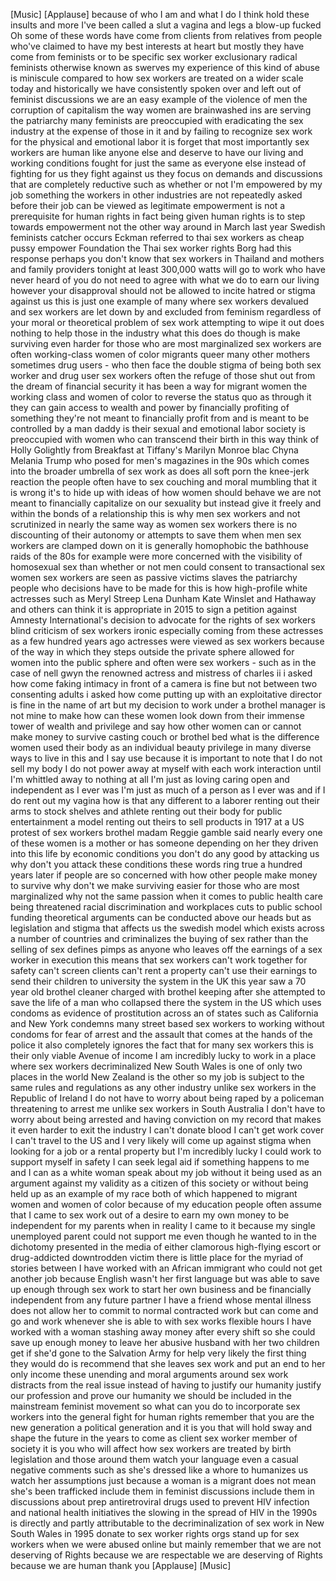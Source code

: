 
[Music]
[Applause]
because of who I am and what I do I
think hold these insults and more I&#39;ve
been called a slut a vagina and legs a
blow-up fucked Oh some of these words
have come from clients from relatives
from people who&#39;ve claimed to have my
best interests at heart but mostly they
have come from feminists or to be
specific sex worker exclusionary radical
feminists otherwise known as swerves my
experience of this kind of abuse is
miniscule compared to how sex workers
are treated on a wider scale today and
historically we have consistently spoken
over and left out of feminist
discussions we are an easy example of
the violence of men the corruption of
capitalism the way women are brainwashed
ins are serving the patriarchy many
feminists are preoccupied with
eradicating the sex industry at the
expense of those in it and by failing to
recognize sex work for the physical and
emotional labor it is forget that most
importantly sex workers are human like
anyone else and deserve to have our
living and working conditions fought for
just the same as everyone else
instead of fighting for us they fight
against us
they focus on demands and discussions
that are completely reductive such as
whether or not I&#39;m empowered by my job
something the workers in other
industries are not repeatedly asked
before their job can be viewed as
legitimate empowerment is not a
prerequisite for human rights in fact
being given human rights is to step
towards empowerment not the other way
around
in March last year Swedish feminists
catcher occurs Eckman referred to thai
sex workers as cheap pussy empower
Foundation the Thai sex worker rights
Borg had this response perhaps you don&#39;t
know that sex workers in Thailand and
mothers and family providers tonight at
least 300,000 watts will go to work who
have never heard of you do not need to
agree with what we do to earn our living
however your disapproval should not be
allowed to incite hatred or stigma
against us this is just one example of
many where sex workers devalued and sex
workers are let down by and excluded
from feminism regardless of your moral
or theoretical problem of sex work
attempting to wipe it out does nothing
to help those in the industry what this
does do though is make surviving even
harder for those who are most
marginalized sex workers are often
working-class women of color migrants
queer many other mothers sometimes drug
users - who then face the double stigma
of being both sex worker and drug user
sex workers often the refuge of those
shut out from the dream of financial
security it has been a way for migrant
women the working class and women of
color to reverse the status quo as
through it they can gain access to
wealth and power by financially
profiting of something they&#39;re not meant
to financially profit from and is meant
to be controlled by a man
daddy is their sexual and emotional
labor society is preoccupied with women
who can transcend their birth in this
way think of Holly Golightly from
Breakfast at Tiffany&#39;s Marilyn Monroe
blac Chyna Melania Trump who posed for
men&#39;s magazines in the 90s which comes
into the broader umbrella of sex work as
does all soft porn the knee-jerk
reaction the people often have to sex
couching and moral mumbling that it is
wrong it&#39;s to hide up with ideas of how
women should behave we are not meant to
financially capitalize on our sexuality
but instead give it freely and within
the bonds of a relationship this is why
men sex workers and not scrutinized in
nearly the same way as women sex workers
there is no discounting of their
autonomy or attempts to save them when
men sex workers are clamped down on it
is generally homophobic the bathhouse
raids of the 80s for example were more
concerned with the visibility of
homosexual sex than whether or not men
could consent to transactional sex women
sex workers are seen as passive victims
slaves the patriarchy people who
decisions have to be made for this is
how high-profile white actresses such as
Meryl Streep Lena Dunham Kate Winslet
and Hathaway and others can think it is
appropriate in 2015 to sign a petition
against Amnesty International&#39;s decision
to advocate for the rights of sex
workers blind criticism of sex workers
ironic especially coming from these
actresses as a few hundred years ago
actresses were viewed as sex workers
because of the way in which they steps
outside the private sphere allowed for
women into the public sphere and often
were sex workers - such as in the case
of nell gwyn the renowned actress and
mistress of charles ii i asked how come
faking intimacy in front of a camera is
fine but not between two consenting
adults i asked how come putting up with
an exploitative director is fine in the
name of art but my decision to work
under a brothel manager is not mine to
make how can these women look down from
their immense tower of wealth and
privilege and say how other women can or
cannot make money to survive casting
couch or brothel bed what is the
difference women used their body as an
individual beauty privilege in many
diverse ways to live in this
and I say use because it is important to
note that I do not sell my body I do not
power away at myself with each work
interaction until I&#39;m whittled away to
nothing at all
I&#39;m just as loving caring open and
independent as I ever was I&#39;m just as
much of a person as I ever was and if I
do rent out my vagina how is that any
different to a laborer renting out their
arms to stock shelves and athlete
renting out their body for public
entertainment a model renting out theirs
to sell products in 1917 at a US protest
of sex workers brothel madam Reggie
gamble said nearly every one of these
women is a mother or has someone
depending on her they driven into this
life by economic conditions you don&#39;t do
any good by attacking us why don&#39;t you
attack these conditions these words ring
true a hundred years later if people are
so concerned with how other people make
money to survive why don&#39;t we make
surviving easier for those who are most
marginalized why not the same passion
when it comes to public health care
being threatened racial discrimination
and workplaces cuts to public school
funding theoretical arguments can be
conducted above our heads but as
legislation and stigma that affects us
the swedish model which exists across a
number of countries and criminalizes the
buying of sex rather than the selling of
sex defines pimps as anyone who leaves
off the earnings of a sex worker in
execution this means that sex workers
can&#39;t work together for safety can&#39;t
screen clients can&#39;t rent a property
can&#39;t use their earnings to send their
children to university the system in the
UK this year saw a 70 year old brothel
cleaner charged with brothel keeping
after she attempted to save the life of
a man who collapsed there the system in
the US which uses condoms as evidence of
prostitution across an
of states such as California and New
York condemns many street based sex
workers to working without condoms for
fear of arrest and the assault that
comes at the hands of the police it also
completely ignores the fact that for
many sex workers this is their only
viable Avenue of income I am incredibly
lucky to work in a place where sex
workers decriminalized New South Wales
is one of only two places in the world
New Zealand is the other so my job is
subject to the same rules and
regulations as any other industry
unlike sex workers in the Republic of
Ireland I do not have to worry about
being raped by a policeman threatening
to arrest me
unlike sex workers in South Australia I
don&#39;t have to worry about being arrested
and having conviction on my record that
makes it even harder to exit the
industry
I can&#39;t donate blood I can&#39;t get work
cover
I can&#39;t travel to the US and I very
likely will come up against stigma when
looking for a job or a rental property
but I&#39;m incredibly lucky I could work to
support myself in safety I can seek
legal aid if something happens to me and
I can as a white woman speak about my
job without it being used as an argument
against my validity as a citizen of this
society or without being held up as an
example of my race both of which
happened to migrant women and women of
color because of my education people
often assume that I came to sex work out
of a desire to earn my own money to be
independent for my parents when in
reality I came to it because my single
unemployed parent could not support me
even though he wanted to in the
dichotomy presented in the media of
either clamorous high-flying escort or
drug-addicted downtrodden victim there
is little place for the myriad of
stories between I have worked with an
African immigrant who could not get
another job because English wasn&#39;t her
first language but was able to save up
enough through sex work to start her own
business and be financially independent
from any future partner I have a friend
whose mental illness does not allow her
to commit to normal contracted work but
can come and go and work whenever she is
able to with sex works flexible hours I
have worked with a woman stashing away
money after every shift so she could
save up enough money to leave her
abusive husband with her two children
get if she&#39;d gone to the Salvation Army
for help very likely the first thing
they would do is recommend that she
leaves sex work and put an end to her
only income these unending and moral
arguments around sex work distracts from
the real issue instead of having to
justify our humanity justify our
profession and prove our humanity we
should be included in the mainstream
feminist movement so what can you do to
incorporate sex workers into the general
fight for human rights remember that you
are the new generation a political
generation and it is you that will hold
sway and shape the future in the years
to come as client sex worker member of
society it is you who will affect how
sex workers are treated by birth
legislation and those around them watch
your language even a casual negative
comments such as she&#39;s dressed like a
whore to humanizes us watch her
assumptions just because a woman is a
migrant does not mean she&#39;s been
trafficked include them in feminist
discussions include them in discussions
about prep antiretroviral drugs used to
prevent HIV infection and national
health initiatives the slowing in the
spread of HIV in the 1990s is directly
and partly attributable to the
decriminalization of sex work in New
South Wales in 1995 donate to sex worker
rights orgs stand up for sex workers
when we were abused online but mainly
remember that we are not deserving of
Rights because we are respectable we are
deserving of Rights because we are human
thank you
[Applause]
[Music]
